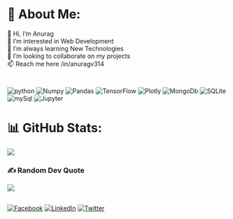 <!--### Hi there 👋-->

<!--
**AnuragV314/AnuragV314** is a ✨ _special_ ✨ repository because its `README.md` (this file) appears on your GitHub profile.
vcz
Here are some ideas to get you started:

- 🔭 I’m currently working on ..
- 🌱 I’m currently learning ...
- 👯 I’m looking to collaborate on ...
- 🤔 I’m looking for help with ...
- 💬 Ask me about ...
- 📫 How to reach me: ...
- 😄 Pronouns: ...
- ⚡ Fun fact: ...
-->

<!-- # 💫 About Me: 
👋 Hi, I’m Anurag<br>👀 I’m interested in Web Development<br>🌱 I’m always learning New Technologies<br>💞️ I’m looking to collaborate on my projects<br>📫 Reach me here /in/anuragv314 -->


# 💫 About Me:
👋 Hi, I’m Anurag<br>👀 I’m interested in Web Development<br>🌱 I’m always learning New Technologies<br>💞️ I’m looking to collaborate on my projects<br>📫 Reach me here /in/anuragv314
#
<!-- # 💻 Tech Stack: -->
![python](https://img.shields.io/badge/Python-3776AB.svg?style=for-the-badge&logo=Python&logoColor=white) ![Numpy](https://img.shields.io/badge/NumPy-013243.svg?style=for-the-badge&logo=NumPy&logoColor=white) 
![Pandas](https://img.shields.io/badge/pandas-150458.svg?style=for-the-badge&logo=pandas&logoColor=white) ![TensorFlow](https://img.shields.io/badge/TensorFlow-FF6F00.svg?style=for-the-badge&logo=TensorFlow&logoColor=white) ![Plotly](https://img.shields.io/badge/Plotly-3F4F75.svg?style=for-the-badge&logo=Plotly&logoColor=white) ![MongoDb](https://img.shields.io/badge/MongoDB-47A248.svg?style=for-the-badge&logo=MongoDB&logoColor=white) ![SQLite](https://img.shields.io/badge/sqlite-%2307405e.svg?style=for-the-badge&logo=sqlite&logoColor=white) ![mySql](https://img.shields.io/badge/MySQL-4479A1.svg?style=for-the-badge&logo=MySQL&logoColor=white) ![Jupyter](https://img.shields.io/badge/Jupyter-F37626.svg?style=for-the-badge&logo=Jupyter&logoColor=white)




<!-- #logo generator: https://home.aveek.io/GitHub-Profile-Badges/ -->

#

# 📊 GitHub Stats:
<!-- ![](https://github-readme-stats.vercel.app/api?username=AnuragV314&theme=dark&hide_border=false&include_all_commits=false&count_private=false)<br/> -->
![](https://github-readme-streak-stats.herokuapp.com/?user=AnuragV314&theme=dark&hide_border=false)<br/>
<!-- 
![](https://github-readme-stats.vercel.app/api/top-langs/?username=AnuragV314&theme=dark&hide_border=false&include_all_commits=false&count_private=false&layout=compact) 
-->

<!--
## 🏆 GitHub Trophies
![](https://github-profile-trophy.vercel.app/?username=AnuragV314&theme=radical&no-frame=false&no-bg=true&margin-w=4) -->

### ✍️ Random Dev Quote
![](https://quotes-github-readme.vercel.app/api?type=horizontal&theme=tokyonight)
<!-- 🌐 Socials: -->
## 
[![Facebook](https://img.shields.io/badge/Facebook-%231877F2.svg?logo=Facebook&logoColor=white)](https://facebook.com/AnuragV314) [![LinkedIn](https://img.shields.io/badge/LinkedIn-%230077B5.svg?logo=linkedin&logoColor=white)](https://linkedin.com/in/anuragv314) [![Twitter](https://img.shields.io/badge/Twitter-%231DA1F2.svg?logo=Twitter&logoColor=white)](https://twitter.com/@Anurag_S314) 
#


<!--
### 🔝 Top Contributed Repo
![](https://github-contributor-stats.vercel.app/api?username=AnuragV314&limit=5&theme=dark&combine_all_yearly_contributions=true)

---
[![](https://visitcount.itsvg.in/api?id=AnuragV314&icon=0&color=0)](https://visitcount.itsvg.in)

  ## 💰 You can help me by Donating
  [![BuyMeACoffee](https://img.shields.io/badge/Buy%20Me%20a%20Coffee-ffdd00?style=for-the-badge&logo=buy-me-a-coffee&logoColor=black)](https://buymeacoffee.com/AnuragV314) [![Ko-Fi](https://img.shields.io/badge/Ko--fi-F16061?style=for-the-badge&logo=ko-fi&logoColor=white)](https://ko-fi.com/AnuragV314) 

-->
<!-- Proudly created with GPRM ( https://gprm.itsvg.in ) -->
